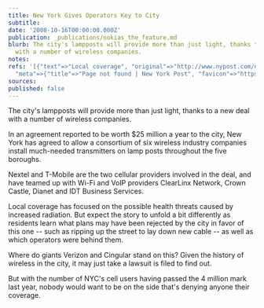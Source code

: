 ```yaml
---
title: New York Gives Operators Key to City
subtitle: 
date: '2008-10-16T00:00:00.000Z'
publication: _publications/nokias_the_feature.md
blurb: The city's lampposts will provide more than just light, thanks to a new deal
  with a number of wireless companies.
notes: 
refs: '[{"text"=>"Local coverage", "original"=>"http://www.nypost.com/news/regionalnews/18259.htm",
  "meta"=>{"title"=>"Page not found | New York Post", "favicon"=>"https://nypost.com/wp-content/themes/nypost-2016/static/images/favicon-nypost/favicon.ico"}}]'
sources: 
published: false
---
```

The city's lampposts will provide more than just light, thanks to a new deal with a number of wireless companies.

  
In an agreement reported to be worth $25 million a year to the city, New York has agreed to allow a consortium of six wireless industry companies install much-needed transmitters on lamp posts throughout the five boroughs.

Nextel and T-Mobile are the two cellular providers involved in the deal, and have teamed up with Wi-Fi and VoIP providers ClearLinx Network, Crown Castle, Dianet and IDT Business Services.

Local coverage has focused on the possible health threats caused by increased radiation. But expect the story to unfold a bit differently as residents learn what plans may have been rejected by the city in favor of this one -- such as ripping up the street to lay down new cable -- as well as which operators were behind them.

Where do giants Verizon and Cingular stand on this? Given the history of wireless in the city, it may just take a lawsuit is filed to find out.

But with the number of NYC's cell users having passed the 4 million mark last year, nobody would want to be on the side that's denying anyone their coverage.
